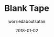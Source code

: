 ---
title: "Blank Tape"
subtitle: "worriedaboutsatan"
customForwardUrl: "https://www.youtube.com/watch?v=MFcc3nHwhKY"
displayImg: "https://img.youtube.com/vi/MFcc3nHwhKY/0.jpg"
date: "2018-01-02"
newTab: true 
---